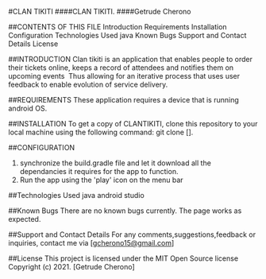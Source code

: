 #CLAN TIKITI
####CLAN TIKITI.
####Getrude Cherono

##CONTENTS OF THIS FILE
Introduction
Requirements
Installation
Configuration
Technologies Used
java
Known Bugs
Support and Contact Details
License


##INTRODUCTION
Clan tikiti is an application that enables people to order their tickets online, keeps a record of attendees and notifies them on upcoming events ​ Thus allowing for an iterative process that uses user feedback to enable evolution of service delivery.


##REQUIREMENTS
These application requires a device that is running android OS.

##INSTALLATION
To get a copy of CLANTIKITI, clone this repository to your local machine using the following command:
git clone [].

##CONFIGURATION
1. synchronize the build.gradle file and let it download all the dependancies it requires for the app to function.
2. Run the app using the 'play' icon on the menu bar

##Technologies Used
java
android studio

##Known Bugs
There are no known bugs currently. The page works as expected.

##Support and Contact Details
For any comments,suggestions,feedback or inquiries, contact me via [gcherono15@gmail.com]

##License
This project is licensed under the MIT Open Source license Copyright (c) 2021. [Getrude Cherono]